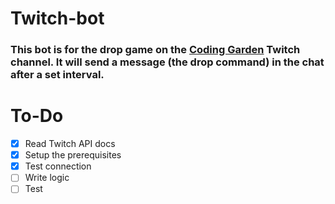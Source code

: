 # Twitch-bot

### This bot is for the drop game on the [Coding Garden](https://www.twitch.tv/codinggarden) Twitch channel. It will send a message (the drop command) in the chat after a set interval.

# To-Do

- [x] Read Twitch API docs
- [x] Setup the prerequisites
- [x] Test connection
- [ ] Write logic
- [ ] Test
